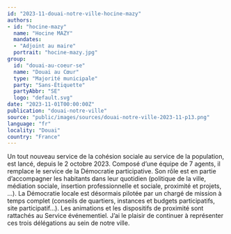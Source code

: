 ```yaml
---
id: "2023-11-douai-notre-ville-hocine-mazy"
authors:
- id: "hocine-mazy"
  name: "Hocine MAZY"
  mandates: 
  - "Adjoint au maire"
  portrait: "hocine-mazy.jpg"
group:
  id: "douai-au-coeur-se"
  name: "Douai au Cœur"
  type: "Majorité municipale"
  party: "Sans-Étiquette"
  partyAbbr: "SE"
  logo: "default.svg"
date: "2023-11-01T00:00:00Z"
publication: "douai-notre-ville"
source: "public/images/sources/douai-notre-ville-2023-11-p13.png"
language: "fr"
locality: "Douai"
country: "France"
---
```


Un tout nouveau service de la cohésion sociale au service de la population, est lancé, depuis le 2 octobre 2023. Composé d’une équipe de 7 agents, il remplace le service de la Démocratie participative. Son rôle est en partie d’accompagner les habitants dans leur quotidien (politique de la ville, médiation sociale, insertion professionnelle et sociale, proximité et projets, …). La Démocratie locale est désormais pilotée par un chargé de mission à temps complet (conseils de quartiers, instances et budgets participatifs, site participatif…). Les animations et les dispositifs de proximité sont rattachés au Service événementiel. J’ai le plaisir de continuer à représenter ces trois délégations au sein de notre ville.
